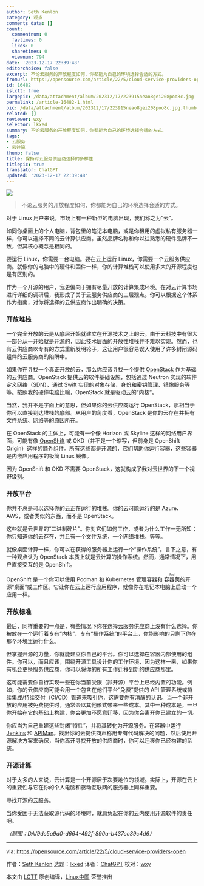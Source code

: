 ```yaml
---
author: Seth Kenlon
category: 观点
comments_data: []
count:
  commentnum: 0
  favtimes: 0
  likes: 0
  sharetimes: 0
  viewnum: 794
date: '2023-12-17 22:39:48'
editorchoice: false
excerpt: 不论云服务的开放程度如何，你都能为自己的环境选择合适的方式。
fromurl: https://opensource.com/article/22/5/cloud-service-providers-open
id: 16482
islctt: true
largepic: /data/attachment/album/202312/17/223915neao8gei208poo8c.jpg
permalink: /article-16482-1.html
pic: /data/attachment/album/202312/17/223915neao8gei208poo8c.jpg.thumb.jpg
related: []
reviewer: wxy
selector: lkxed
summary: 不论云服务的开放程度如何，你都能为自己的环境选择合适的方式。
tags:
- 云服务
- 云计算
thumb: false
title: 保持对云服务供应商选择的多样性
titlepic: true
translator: ChatGPT
updated: '2023-12-17 22:39:48'
---
```


![](/data/attachment/album/202312/17/223915neao8gei208poo8c.jpg)



> 
> 不论云服务的开放程度如何，你都能为自己的环境选择合适的方式。
> 
> 
> 


对于 Linux 用户来说，市场上有一种新型的电脑出现，我们称之为“云”。


如同你桌面上的个人电脑，背包里的笔记本电脑，或是你租用的虚拟私有服务器一样，你可以选择不同的云计算供应商。虽然品牌名称和你以往熟悉的硬件品牌不一致，但其核心概念是相同的。


要运行 Linux，你需要一台电脑。要在云上运行 Linux，你需要一个云服务供应商。就像你的电脑中的硬件和固件一样，你的计算堆栈可以使用多大的开源程度也是有区别的。


作为一个开源的用户，我更偏向于拥有尽量开放的计算集成环境。在对云计算市场进行详细的调研后，我形成了关于云服务供应商的三层观点。你可以根据这个体系作为指南，对你将选择的云供应商作出明确的决策。


### 开放堆栈


一个完全开放的云是从底层开始就建立在开源技术之上的云。由于云科技中有很大一部分从一开始就是开源的，因此技术层面的开放性堆栈并不难以实现。然而，也有云供应商以专有的方式重新发明轮子，这让用户很容易误入使用了许多封闭源码组件的云服务商的陷阱中。


如果你在寻找一个真正开放的云，那么你应该寻找一个提供 [OpenStack](https://opensource.com/resources/what-is-openstack) 作为基础的云供应商。OpenStack 提供云的软件基础设施，包括通过 Neutron 实现的软件定义网络（SDN）、通过 Swift 实现的对象存储、身份和密钥管理、镜像服务等等。按照我的硬件电脑比喻，OpenStack 就是驱动云的“内核”。


当然，我并不是字面上的意思，但如果你的云供应商运行 OpenStack，那相当于你可以直接到达堆栈的底部。从用户的角度看，OpenStack 是你的云存在并拥有文件系统、网络等的原因所在。


在 OpenStack 的主体上，可能有一个像 Horizon 或 Skyline 这样的网络用户界面，可能有像 [OpenShift](https://cloud.redhat.com/?intcmp=7013a000002qLH8AAM) 或 OKD（并不是一个缩写，但前身是 OpenShift Origin）这样的额外组件。所有这些都是开源的，它们帮助你运行容器，这些容器是内嵌应用程序的极简 Linux 镜像。


因为 OpenShift 和 OKD 不需要 OpenStack，这就构成了我对云世界的下一个视野级别。


### 开放平台


你并不总是可以选择你的云正在运行的堆栈。你的云可能运行的是 Azure、AWS，或者类似的东西，而不是 OpenStack。


这些就是云世界的“二进制碎片”。你对它们如何工作，或者为什么工作一无所知；你只知道你的云存在，并且有一个文件系统，一个网络堆栈，等等。


就像桌面计算一样，你可以在获得的服务器上运行一个“操作系统”。言下之意，有一种观点认为 OpenStack 本质上就是云计算的操作系统。然而，通常情况下，用户直接交互的是 OpenShift。


OpenShift 是一个你可以使用 Podman 和 Kubernetes 管理容器和 <ruby> 容器荚 <rt>  Pod </rt></ruby> 的开源“桌面”或工作区。它让你在云上运行应用程序，就像你在笔记本电脑上启动一个应用一样。


### 开放标准


最后，同样重要的一点是，有些情况下你在选择云服务供应商上没有什么选择。你被放在一个运行着专有“内核”、专有“操作系统”的平台上，你能影响的只剩下你在那个环境里运行什么。


但掌握开源的力量，你就能建立你自己的平台。你可以选择在容器内部使用的组件。你可以，而且应该，围绕开源工具设计你的工作环境，因为这样一来，如果你有机会更换服务供应商，你可以将你的所有工作迁移到新的供应商那里。


这可能需要你自行实现一些在你当前受限（非开源）平台上已经内置的功能。例如，你的云供应商可能会用一个包含在他们平台“免费”提供的 API 管理系统或持续集成/持续交付（CI/CD）管道来吸引你，这需要你有清醒的认识。当一个非开放的应用被免费提供时，通常会以其他形式带来一些成本。其中一种成本是，一旦你开始在它的基础上构建，你会更加不愿意迁移，因为你会离开你已建立的一切。


你应当为自己重建这些封闭“特性”，并将其转化为开源服务。在容器中运行 [Jenkins](https://opensource.com/article/19/9/intro-building-cicd-pipelines-jenkins) 和 [APIMan](https://www.apiman.io/latest/)。找出你的云提供商声称用专有代码解决的问题，然后使用开源解决方案来确保，当你离开寻找开放的供应商时，你可以迁移你已经构建的系统。


### 开源计算


对于太多的人来说，云计算是一个开源居于次要地位的领域。实际上，开源在云上的重要性与它在你的个人电脑和驱动互联网的服务器上同样重要。


寻找开源的云服务。


当你受困于无法获取源代码的环境时，就肩负起在你的云内使用开源软件的责任吧。


*（题图：DA/9dc5a9d0-d664-492f-890a-b437ce39c4d6）*




---


via: <https://opensource.com/article/22/5/cloud-service-providers-open>


作者：[Seth Kenlon](https://opensource.com/users/seth) 选题：[lkxed](https://github.com/lkxed) 译者：[ChatGPT](https://linux.cn/lctt/ChatGPT) 校对：[wxy](https://github.com/wxy)


本文由 [LCTT](https://github.com/LCTT/TranslateProject) 原创编译，[Linux中国](https://linux.cn/) 荣誉推出